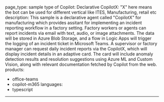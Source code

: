 page_type: sample
type of Copilot: Declarative 
CopilotX: "X" here means the bot can be used for different vertical like ITES, Manufacturing, retail etc
description: This sample is a declarative agent called "CopilotX" for manufacturing which provides assitant for implementing an incident reporting workflow in a factory setting. Factory workers or agents can report incidents via email with text, audio, or image attachments. The data will be stored in Azure Blob Storage, and a flow in Logic Apps will trigger the logging of an incident ticket in Microsoft Teams. A supervisor or factory manager can request daily incident reports via the CopilotX, which will display incident details in an adaptive card. The card will include anomaly detection results and resolution suggestions using Azure ML and Custom Vision, along with relevant documentation fetched by Copilot from the web. 
products:
- office-teams
- copilot-m365
languages:
- typescript
---
